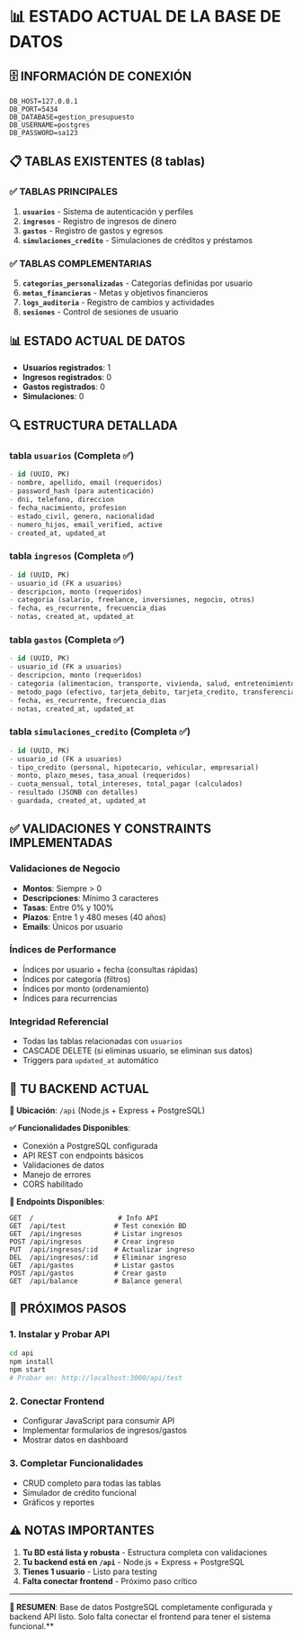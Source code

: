 # 📊 ESTADO ACTUAL DE LA BASE DE DATOS

## 🗄️ INFORMACIÓN DE CONEXIÓN
```env
DB_HOST=127.0.0.1
DB_PORT=5434
DB_DATABASE=gestion_presupuesto
DB_USERNAME=postgres
DB_PASSWORD=sa123
```

## 📋 TABLAS EXISTENTES (8 tablas)

### ✅ TABLAS PRINCIPALES
1. **`usuarios`** - Sistema de autenticación y perfiles
2. **`ingresos`** - Registro de ingresos de dinero
3. **`gastos`** - Registro de gastos y egresos  
4. **`simulaciones_credito`** - Simulaciones de créditos y préstamos

### ✅ TABLAS COMPLEMENTARIAS
5. **`categorias_personalizadas`** - Categorías definidas por usuario
6. **`metas_financieras`** - Metas y objetivos financieros
7. **`logs_auditoria`** - Registro de cambios y actividades
8. **`sesiones`** - Control de sesiones de usuario

## 📊 ESTADO ACTUAL DE DATOS
- **Usuarios registrados**: 1
- **Ingresos registrados**: 0  
- **Gastos registrados**: 0
- **Simulaciones**: 0

## 🔍 ESTRUCTURA DETALLADA

### tabla `usuarios` (Completa ✅)
```sql
- id (UUID, PK)
- nombre, apellido, email (requeridos)
- password_hash (para autenticación)
- dni, telefono, direccion
- fecha_nacimiento, profesion
- estado_civil, genero, nacionalidad
- numero_hijos, email_verified, active
- created_at, updated_at
```

### tabla `ingresos` (Completa ✅)
```sql
- id (UUID, PK)  
- usuario_id (FK a usuarios)
- descripcion, monto (requeridos)
- categoria (salario, freelance, inversiones, negocio, otros)
- fecha, es_recurrente, frecuencia_dias
- notas, created_at, updated_at
```

### tabla `gastos` (Completa ✅)
```sql
- id (UUID, PK)
- usuario_id (FK a usuarios)  
- descripcion, monto (requeridos)
- categoria (alimentacion, transporte, vivienda, salud, entretenimiento, educacion, otros)
- metodo_pago (efectivo, tarjeta_debito, tarjeta_credito, transferencia, otros)
- fecha, es_recurrente, frecuencia_dias
- notas, created_at, updated_at
```

### tabla `simulaciones_credito` (Completa ✅)
```sql
- id (UUID, PK)
- usuario_id (FK a usuarios)
- tipo_credito (personal, hipotecario, vehicular, empresarial)
- monto, plazo_meses, tasa_anual (requeridos)
- cuota_mensual, total_intereses, total_pagar (calculados)
- resultado (JSONB con detalles)
- guardada, created_at, updated_at  
```

## ✅ VALIDACIONES Y CONSTRAINTS IMPLEMENTADAS

### Validaciones de Negocio
- **Montos**: Siempre > 0
- **Descripciones**: Mínimo 3 caracteres
- **Tasas**: Entre 0% y 100%
- **Plazos**: Entre 1 y 480 meses (40 años)
- **Emails**: Únicos por usuario

### Índices de Performance
- Índices por usuario + fecha (consultas rápidas)
- Índices por categoría (filtros)
- Índices por monto (ordenamiento)
- Índices para recurrencias

### Integridad Referencial
- Todas las tablas relacionadas con `usuarios`
- CASCADE DELETE (si eliminas usuario, se eliminan sus datos)
- Triggers para `updated_at` automático

## 🎯 TU BACKEND ACTUAL

**📁 Ubicación**: `/api` (Node.js + Express + PostgreSQL)

**✅ Funcionalidades Disponibles**:
- Conexión a PostgreSQL configurada
- API REST con endpoints básicos
- Validaciones de datos
- Manejo de errores
- CORS habilitado

**📡 Endpoints Disponibles**:
```
GET  /                     # Info API
GET  /api/test            # Test conexión BD
GET  /api/ingresos        # Listar ingresos
POST /api/ingresos        # Crear ingreso
PUT  /api/ingresos/:id    # Actualizar ingreso  
DEL  /api/ingresos/:id    # Eliminar ingreso
GET  /api/gastos          # Listar gastos
POST /api/gastos          # Crear gasto
GET  /api/balance         # Balance general
```

## 🚀 PRÓXIMOS PASOS

### 1. Instalar y Probar API
```bash
cd api
npm install
npm start
# Probar en: http://localhost:3000/api/test
```

### 2. Conectar Frontend
- Configurar JavaScript para consumir API
- Implementar formularios de ingresos/gastos
- Mostrar datos en dashboard

### 3. Completar Funcionalidades  
- CRUD completo para todas las tablas
- Simulador de crédito funcional
- Gráficos y reportes

## ⚠️ NOTAS IMPORTANTES

1. **Tu BD está lista y robusta** - Estructura completa con validaciones
2. **Tu backend está en `/api`** - Node.js + Express + PostgreSQL  
3. **Tienes 1 usuario** - Listo para testing
4. **Falta conectar frontend** - Próximo paso crítico

---

**🎯 RESUMEN**: Base de datos PostgreSQL completamente configurada y backend API listo. Solo falta conectar el frontend para tener el sistema funcional.**
